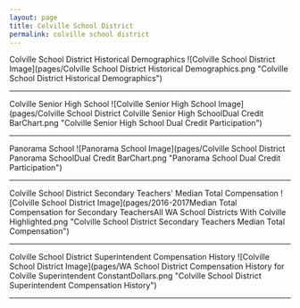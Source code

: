 ```yaml
---
layout: page
title: Colville School District
permalink: colville school district
---
```



Colville School District Historical Demographics
![Colville School District Image](pages/Colville School District Historical Demographics.png "Colville School District Historical Demographics")

___

Colville Senior High School
![Colville Senior High School Image](pages/Colville School District Colville Senior High SchoolDual Credit BarChart.png "Colville Senior High School Dual Credit Participation")

___

Panorama School
![Panorama School Image](pages/Colville School District Panorama SchoolDual Credit BarChart.png "Panorama School Dual Credit Participation")

___

Colville School District Secondary Teachers' Median Total Compensation
![Colville School District Image](pages/2016-2017Median Total Compensation for Secondary TeachersAll WA School Districts With Colville Highlighted.png "Colville School District Secondary Teachers Median Total Compensation")

___

Colville School District Superintendent Compensation History
![Colville School District Image](pages/WA School District Compensation History for Colville Superintendent ConstantDollars.png "Colville School District Superintendent Compensation History")

___

